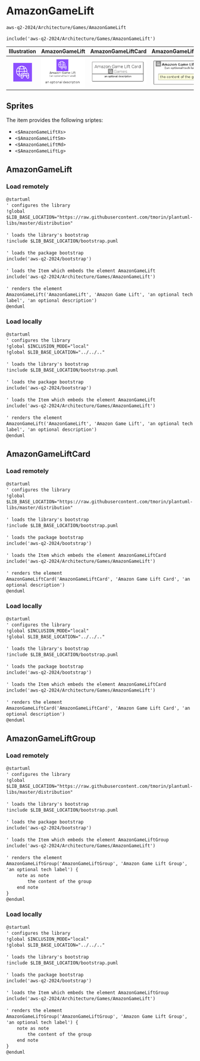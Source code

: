 # AmazonGameLift


```text
aws-q2-2024/Architecture/Games/AmazonGameLift
```

```text
include('aws-q2-2024/Architecture/Games/AmazonGameLift')
```



| Illustration | AmazonGameLift | AmazonGameLiftCard | AmazonGameLiftGroup |
| :---: | :---: | :---: | :---: |
| ![illustration for Illustration](../../../aws-q2-2024/Architecture/Games/AmazonGameLift.png) | ![illustration for AmazonGameLift](../../../aws-q2-2024/Architecture/Games/AmazonGameLift.Local.png) | ![illustration for AmazonGameLiftCard](../../../aws-q2-2024/Architecture/Games/AmazonGameLiftCard.Local.png) | ![illustration for AmazonGameLiftGroup](../../../aws-q2-2024/Architecture/Games/AmazonGameLiftGroup.Local.png) |



## Sprites
The item provides the following sriptes:

- `<$AmazonGameLiftXs>`
- `<$AmazonGameLiftSm>`
- `<$AmazonGameLiftMd>`
- `<$AmazonGameLiftLg>`





## AmazonGameLift

### Load remotely
```plantuml
@startuml
' configures the library
!global $LIB_BASE_LOCATION="https://raw.githubusercontent.com/tmorin/plantuml-libs/master/distribution"

' loads the library's bootstrap
!include $LIB_BASE_LOCATION/bootstrap.puml

' loads the package bootstrap
include('aws-q2-2024/bootstrap')

' loads the Item which embeds the element AmazonGameLift
include('aws-q2-2024/Architecture/Games/AmazonGameLift')

' renders the element
AmazonGameLift('AmazonGameLift', 'Amazon Game Lift', 'an optional tech label', 'an optional description')
@enduml
```

### Load locally
```plantuml
@startuml
' configures the library
!global $INCLUSION_MODE="local"
!global $LIB_BASE_LOCATION="../../.."

' loads the library's bootstrap
!include $LIB_BASE_LOCATION/bootstrap.puml

' loads the package bootstrap
include('aws-q2-2024/bootstrap')

' loads the Item which embeds the element AmazonGameLift
include('aws-q2-2024/Architecture/Games/AmazonGameLift')

' renders the element
AmazonGameLift('AmazonGameLift', 'Amazon Game Lift', 'an optional tech label', 'an optional description')
@enduml
```

## AmazonGameLiftCard

### Load remotely
```plantuml
@startuml
' configures the library
!global $LIB_BASE_LOCATION="https://raw.githubusercontent.com/tmorin/plantuml-libs/master/distribution"

' loads the library's bootstrap
!include $LIB_BASE_LOCATION/bootstrap.puml

' loads the package bootstrap
include('aws-q2-2024/bootstrap')

' loads the Item which embeds the element AmazonGameLiftCard
include('aws-q2-2024/Architecture/Games/AmazonGameLift')

' renders the element
AmazonGameLiftCard('AmazonGameLiftCard', 'Amazon Game Lift Card', 'an optional description')
@enduml
```

### Load locally
```plantuml
@startuml
' configures the library
!global $INCLUSION_MODE="local"
!global $LIB_BASE_LOCATION="../../.."

' loads the library's bootstrap
!include $LIB_BASE_LOCATION/bootstrap.puml

' loads the package bootstrap
include('aws-q2-2024/bootstrap')

' loads the Item which embeds the element AmazonGameLiftCard
include('aws-q2-2024/Architecture/Games/AmazonGameLift')

' renders the element
AmazonGameLiftCard('AmazonGameLiftCard', 'Amazon Game Lift Card', 'an optional description')
@enduml
```

## AmazonGameLiftGroup

### Load remotely
```plantuml
@startuml
' configures the library
!global $LIB_BASE_LOCATION="https://raw.githubusercontent.com/tmorin/plantuml-libs/master/distribution"

' loads the library's bootstrap
!include $LIB_BASE_LOCATION/bootstrap.puml

' loads the package bootstrap
include('aws-q2-2024/bootstrap')

' loads the Item which embeds the element AmazonGameLiftGroup
include('aws-q2-2024/Architecture/Games/AmazonGameLift')

' renders the element
AmazonGameLiftGroup('AmazonGameLiftGroup', 'Amazon Game Lift Group', 'an optional tech label') {
    note as note
        the content of the group
    end note
}
@enduml
```

### Load locally
```plantuml
@startuml
' configures the library
!global $INCLUSION_MODE="local"
!global $LIB_BASE_LOCATION="../../.."

' loads the library's bootstrap
!include $LIB_BASE_LOCATION/bootstrap.puml

' loads the package bootstrap
include('aws-q2-2024/bootstrap')

' loads the Item which embeds the element AmazonGameLiftGroup
include('aws-q2-2024/Architecture/Games/AmazonGameLift')

' renders the element
AmazonGameLiftGroup('AmazonGameLiftGroup', 'Amazon Game Lift Group', 'an optional tech label') {
    note as note
        the content of the group
    end note
}
@enduml
```

